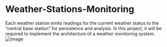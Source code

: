 # Weather-Stations-Monitoring
Each weather station emits readings for the current weather status to the “central base station” for persistence and
analysis. In this project, it will be required to implement the architecture of a weather monitoring system.
![image](https://github.com/ziadalbana/Weather-Stations-Monitoring/assets/58531158/13c5255c-ccdf-4be1-a5aa-d653ec1775e6)
